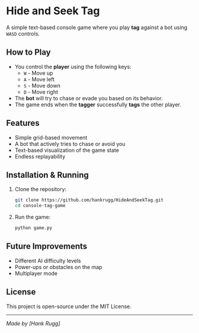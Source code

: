 # Hide and Seek Tag

A simple text-based console game where you play **tag** against a bot using `WASD` controls.

## How to Play
- You control the **player** using the following keys:  
  - `W` - Move up  
  - `A` - Move left  
  - `S` - Move down  
  - `D` - Move right  
- The **bot** will try to chase or evade you based on its behavior.  
- The game ends when the **tagger** successfully **tags** the other player.

## Features
- Simple grid-based movement
- A bot that actively tries to chase or avoid you
- Text-based visualization of the game state
- Endless replayability

## Installation & Running
1. Clone the repository:
   ```sh
   git clone https://github.com/hankrugg/HideAndSeekTag.git
   cd console-tag-game
   ```
2. Run the game:
   ```sh
   python game.py
   ```

## Future Improvements
- Different AI difficulty levels
- Power-ups or obstacles on the map
- Multiplayer mode

## License
This project is open-source under the MIT License.

---
*Made by [Hank Rugg]*  
